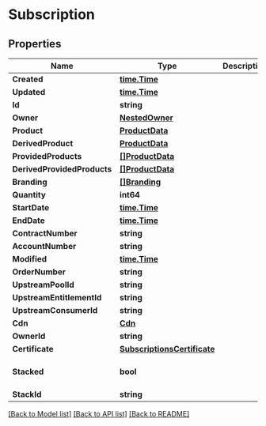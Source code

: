 # Subscription

## Properties
Name | Type | Description | Notes
------------ | ------------- | ------------- | -------------
**Created** | [**time.Time**](time.Time.md) |  | [optional] 
**Updated** | [**time.Time**](time.Time.md) |  | [optional] 
**Id** | **string** |  | [optional] 
**Owner** | [**NestedOwner**](NestedOwner.md) |  | [optional] 
**Product** | [**ProductData**](ProductData.md) |  | [optional] 
**DerivedProduct** | [**ProductData**](ProductData.md) |  | [optional] 
**ProvidedProducts** | [**[]ProductData**](ProductData.md) |  | [optional] 
**DerivedProvidedProducts** | [**[]ProductData**](ProductData.md) |  | [optional] 
**Branding** | [**[]Branding**](Branding.md) |  | [optional] 
**Quantity** | **int64** |  | [optional] 
**StartDate** | [**time.Time**](time.Time.md) |  | [optional] 
**EndDate** | [**time.Time**](time.Time.md) |  | [optional] 
**ContractNumber** | **string** |  | [optional] 
**AccountNumber** | **string** |  | [optional] 
**Modified** | [**time.Time**](time.Time.md) |  | [optional] 
**OrderNumber** | **string** |  | [optional] 
**UpstreamPoolId** | **string** |  | [optional] 
**UpstreamEntitlementId** | **string** |  | [optional] 
**UpstreamConsumerId** | **string** |  | [optional] 
**Cdn** | [**Cdn**](Cdn.md) |  | [optional] 
**OwnerId** | **string** |  | [optional] 
**Certificate** | [**SubscriptionsCertificate**](SubscriptionsCertificate.md) |  | [optional] 
**Stacked** | **bool** |  | [optional] [default to false]
**StackId** | **string** |  | [optional] 

[[Back to Model list]](../README.md#documentation-for-models) [[Back to API list]](../README.md#documentation-for-api-endpoints) [[Back to README]](../README.md)


